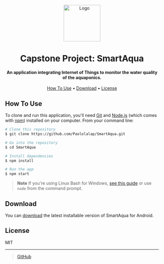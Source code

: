 <p align="center">
  <img src="assets/logo.png" alt="Logo" width="120" height="120">
</p>

<h1 align="center">  
  Capstone Project: SmartAqua
</h1>

<h4 align="center">An application integrating Internet of Things to monitor the water quality of the aquaponics.</h4>

<p align="center">
  <a href="#how-to-use">How To Use</a> •
  <a href="#download">Download</a> •
  <a href="#license">License</a>
</p>

## How To Use

To clone and run this application, you'll need [Git](https://git-scm.com) and [Node.js](https://nodejs.org/en/download/) (which comes with [npm](http://npmjs.com)) installed on your computer. From your command line:

```bash
# Clone this repository
$ git clone https://github.com/Paololalap/SmartAqua.git

# Go into the repository
$ cd SmartAqua

# Install dependencies
$ npm install

# Run the app
$ npm start
```

> **Note**
> If you're using Linux Bash for Windows, [see this guide](https://www.howtogeek.com/261575/how-to-run-graphical-linux-desktop-applications-from-windows-10s-bash-shell/) or use `node` from the command prompt.


## Download

You can [download](https://github.com/Paololalap/SmartAqua/blob/main/output/app.apk) the latest installable version of SmartAqua for Android.

## License

MIT

---

> [GitHub](https://github.com/Paololalap)

